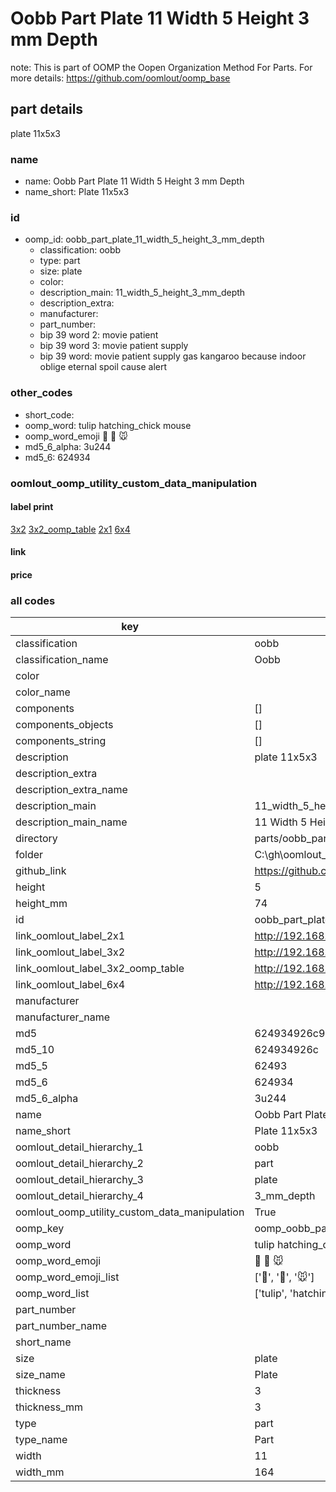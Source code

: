 # Oobb Part Plate 11 Width 5 Height 3 mm Depth  

note: This is part of OOMP the Oopen Organization Method For Parts. For more details: https://github.com/oomlout/oomp_base

##  part details
  



plate 11x5x3



### name
* name: Oobb Part Plate 11 Width 5 Height 3 mm Depth
* name_short: Plate 11x5x3 
### id
* oomp_id: oobb_part_plate_11_width_5_height_3_mm_depth
  * classification: oobb
  * type: part
  * size: plate
  * color: 
  * description_main: 11_width_5_height_3_mm_depth
  * description_extra: 
  * manufacturer: 
  * part_number: 
  * bip 39 word 2: movie patient
  * bip 39 word 3: movie patient supply
  * bip 39 word: movie patient supply gas kangaroo because indoor oblige eternal spoil cause alert

### other_codes
* short_code: 
* oomp_word: tulip hatching_chick mouse
* oomp_word_emoji :tulip: :hatching_chick: :mouse:
* md5_6_alpha: 3u244
* md5_6: 624934






### oomlout_oomp_utility_custom_data_manipulation
#### label print
[3x2](http://192.168.1.245:1112/?label=oomp%203u244)
[3x2_oomp_table](http://192.168.1.108:1112/?label=oomp%203u244)
[2x1](http://192.168.1.242:1112/?label=oomp%203u244)
[6x4](http://192.168.1.55:1112/?label=oomp%203u244)    

#### link

                              

#### price







### all codes 
| key | value |  
| --- | --- |  
| classification | oobb |  
| classification_name | Oobb |  
| color |  |  
| color_name |  |  
| components | [] |  
| components_objects | [] |  
| components_string | [] |  
| description | plate 11x5x3 |  
| description_extra |  |  
| description_extra_name |  |  
| description_main | 11_width_5_height_3_mm_depth |  
| description_main_name | 11 Width 5 Height 3 mm Depth |  
| directory | parts/oobb_part_plate_11_width_5_height_3_mm_depth |  
| folder | C:\gh\oomlout_oobb_version_4_generated_parts\things\oobb_part_plate_11_width_5_height_3_mm_depth |  
| github_link | https://github.com/oomlout/oomlout_oomp_part_src/tree/main/parts/oobb_part_plate_11_width_5_height_3_mm_depth |  
| height | 5 |  
| height_mm | 74 |  
| id | oobb_part_plate_11_width_5_height_3_mm_depth |  
| link_oomlout_label_2x1 | http://192.168.1.242:1112/?label=oomp%203u244 |  
| link_oomlout_label_3x2 | http://192.168.1.245:1112/?label=oomp%203u244 |  
| link_oomlout_label_3x2_oomp_table | http://192.168.1.108:1112/?label=oomp%203u244 |  
| link_oomlout_label_6x4 | http://192.168.1.55:1112/?label=oomp%203u244 |  
| manufacturer |  |  
| manufacturer_name |  |  
| md5 | 624934926c982e604f3cc601b3a84487 |  
| md5_10 | 624934926c |  
| md5_5 | 62493 |  
| md5_6 | 624934 |  
| md5_6_alpha | 3u244 |  
| name | Oobb Part Plate 11 Width 5 Height 3 mm Depth |  
| name_short | Plate 11x5x3  |  
| oomlout_detail_hierarchy_1 | oobb |  
| oomlout_detail_hierarchy_2 | part |  
| oomlout_detail_hierarchy_3 | plate |  
| oomlout_detail_hierarchy_4 | 3_mm_depth |  
| oomlout_oomp_utility_custom_data_manipulation | True |  
| oomp_key | oomp_oobb_part_plate_11_width_5_height_3_mm_depth |  
| oomp_word | tulip hatching_chick mouse |  
| oomp_word_emoji | :tulip: :hatching_chick: :mouse: |  
| oomp_word_emoji_list | [':tulip:', ':hatching_chick:', ':mouse:'] |  
| oomp_word_list | ['tulip', 'hatching_chick', 'mouse'] |  
| part_number |  |  
| part_number_name |  |  
| short_name |  |  
| size | plate |  
| size_name | Plate |  
| thickness | 3 |  
| thickness_mm | 3 |  
| type | part |  
| type_name | Part |  
| width | 11 |  
| width_mm | 164 |  
